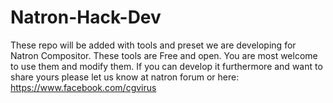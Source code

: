 # Natron-Hack-Dev
These repo will be added with tools and preset we are developing for Natron Compositor. These tools are Free and open. You are most welcome to use them and modify them. If you can develop it furthermore and want to share yours please let us know at natron forum or here:
https://www.facebook.com/cgvirus
